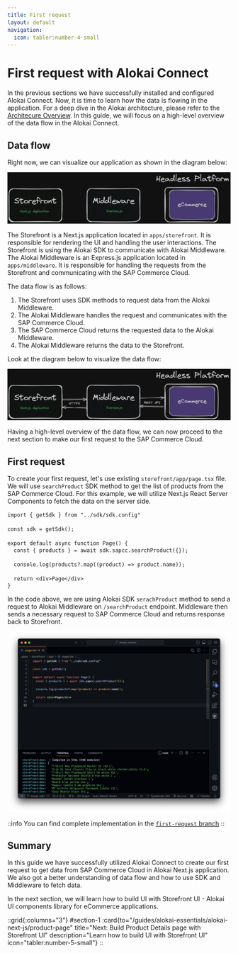 ```yaml
---
title: First request
layout: default
navigation:
  icon: tabler:number-4-small
---
```


# First request with Alokai Connect

In the previous sections we have successfully installed and configured Alokai Connect. Now, it is time to learn how the data is flowing in the application. For a deep dive in the Alokai architecture, please refer to the [Architecure Overview](/general/basics/architecture). In this guide, we will focus on a high-level overview of the data flow in the Alokai Connect.

## Data flow

Right now, we can visualize our application as shown in the diagram below:

![Alokai Application](./images/alokai-app-1.webp)

The Storefront is a Next.js application located in `apps/storefront`. It is responsible for rendering the UI and handling the user interactions. The Storefront is using the Alokai SDK to communicate with Alokai Middleware. The Alokai Middleware is an Express.js application located in `apps/middleware`. It is responsible for handling the requests from the Storefront and communicating with the SAP Commerce Cloud.

The data flow is as follows:

1. The Storefront uses SDK methods to request data from the Alokai Middleware.
2. The Alokai Middleware handles the request and communicates with the SAP Commerce Cloud.
3. The SAP Commerce Cloud returns the requested data to the Alokai Middleware.
4. The Alokai Middleware returns the data to the Storefront.

Look at the diagram below to visualize the data flow:

![Alokai Data Flow](./images/alokai-app-2.webp)

Having a high-level overview of the data flow, we can now proceed to the next section to make our first request to the SAP Commerce Cloud.

## First request

To create your first request, let's use existing `storefront/app/page.tsx` file. We will use `searchProduct` SDK method to get the list of products from the SAP Commerce Cloud. For this example, we will utilize Next.js React Server Components to fetch the data on the server side.

```tsx
import { getSdk } from "../sdk/sdk.config"

const sdk = getSdk();

export default async function Page() {
  const { products } = await sdk.sapcc.searchProduct({});

  console.log(products?.map((product) => product.name));

  return <div>Page</div>
}
```

In the code above, we are using Alokai SDK `serachProduct` method to send a request to Alokai Middleware on `/searchProduct` endpoint. Middleware then sends a necessary request to SAP Commerce Cloud and returns response back to Storefront.

![First Request](./images/alokai-app-3.webp)

::info
You can find complete implementation in the [`first-request` branch](https://github.com/vuestorefront-community/nextjs-starter/tree/first-request)
::

## Summary

In this guide we have successfully utilized Alokai Connect to create our first request to get data from SAP Commerce Cloud in Alokai Next.js application. We also got a better understanding of data flow and how to use SDK and Middleware to fetch data. 

In the next section, we will learn how to build UI with Storefront UI - Alokai UI components library for eCommerce applications.

::grid{:columns="3"}
#section-1
:card{to="/guides/alokai-essentials/alokai-next-js/product-page" title="Next: Build Product Details page with Storefront UI" description="Learn how to build UI with Storefront UI" icon="tabler:number-5-small"}
::